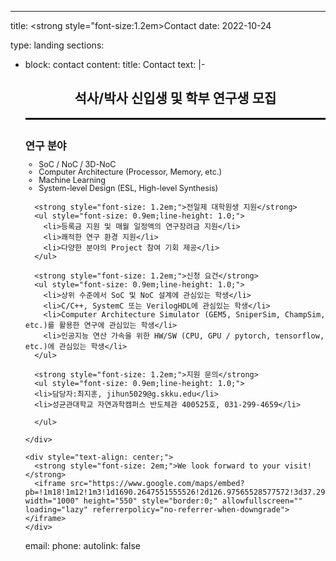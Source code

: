 ---
title: <strong style="font-size:1.2em>Contact</strong>
date: 2022-10-24

type: landing
sections:
  - block: contact
    content:
      title: Contact
      text: |-
        <div>
            <h2 style="text-align: center; font-size: 1.5em; font-weight: bold;">석사/박사 신입생 및 학부 연구생 모집</h2>
            <hr style="border: none; border-top: 2px solid #000; width: 100%; margin: 10px 0;">
            <h2> </h2>
            <strong style="font-size: 1.2em;">연구 분야</strong>
          <ul style="font-size: 0.9em;line-height: 1.0">
            <li>SoC / NoC / 3D-NoC</li>
            <li>Computer Architecture (Processor, Memory, etc.)</li>
            <li>Machine Learning</li>
            <li>System-level Design (ESL, High-level Synthesis)</li>
          </ul>

          <strong style="font-size: 1.2em;">전일제 대학원생 지원</strong>
          <ul style="font-size: 0.9em;line-height: 1.0;">
            <li>등록금 지원 및 매월 일정액의 연구장려금 지원</li>
            <li>쾌적한 연구 환경 지원</li>
            <li>다양한 분야의 Project 참여 기회 제공</li>
          </ul>

          <strong style="font-size: 1.2em;">신청 요건</strong>
          <ul style="font-size: 0.9em;line-height: 1.0;">
            <li>상위 수준에서 SoC 및 NoC 설계에 관심있는 학생</li>
            <li>C/C++, SystemC 또는 VerilogHDL에 관심있는 학생</li>
            <li>Computer Architecture Simulator (GEM5, SniperSim, ChampSim, etc.)를 활용한 연구에 관심있는 학생</li>
            <li>인공지능 연산 가속을 위한 HW/SW (CPU, GPU / pytorch, tensorflow, etc.)에 관심있는 학생</li>
          </ul>

          <strong style="font-size: 1.2em;">지원 문의</strong>
          <ul style="font-size: 0.9em;line-height: 1.0;">
          <li>담당자:최지훈, jihun5029@g.skku.edu</li>
          <li>성균관대학교 자연과학캠퍼스 반도체관 400525호, 031-299-4659</li>

          </ul>
          
        </div>

        <div style="text-align: center;">
          <strong style="font-size: 2em;">We look forward to your visit!</strong>
          <iframe src="https://www.google.com/maps/embed?pb=!1m18!1m12!1m3!1d1690.2647551555526!2d126.97565528577572!3d37.293152908722476!2m3!1f0!2f0!3f0!3m2!1i1024!2i768!4f13.1!3m3!1m2!1s0x357b42c9b51ef153%3A0x887cd759cdafeca1!2z7ISx6reg6rSA64yA7ZWZ6rWQIOuwmOuPhOyytOq0gCAo7J6Q7Jew6rO87ZWZ7Lqg7Y287IqkKQ!5e0!3m2!1sko!2skr!4v1720586279477!5m2!1sko!2skr" width="1000" height="550" style="border:0;" allowfullscreen="" loading="lazy" referrerpolicy="no-referrer-when-downgrade"></iframe>
        </div>


      email: 
      phone: 
      autolink: false

